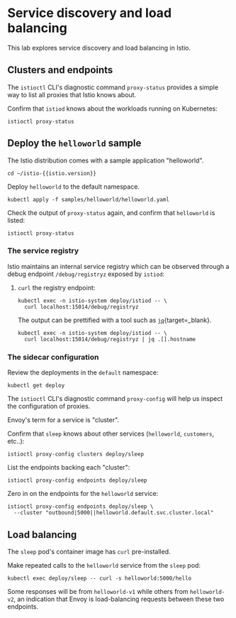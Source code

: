# Service discovery and load balancing

This lab explores service discovery and load balancing in Istio.

## Clusters and endpoints

The `istioctl` CLI's diagnostic command `proxy-status` provides a simple way to list all proxies that Istio knows about.

Confirm that `istiod` knows about the workloads running on Kubernetes:

```shell
istioctl proxy-status
```

## Deploy the `helloworld` sample

The Istio distribution comes with a sample application "helloworld".

```shell
cd ~/istio-{{istio.version}}
```

Deploy `helloworld` to the default namespace.

```shell
kubectl apply -f samples/helloworld/helloworld.yaml
```

Check the output of `proxy-status` again, and confirm that `helloworld` is listed:

```shell
istioctl proxy-status
```

### The service registry

Istio maintains an internal service registry which can be observed through a debug endpoint `/debug/registryz` exposed by `istiod`:

1. `curl` the registry endpoint:

    ```shell
    kubectl exec -n istio-system deploy/istiod -- \
      curl localhost:15014/debug/registryz
    ```

    The output can be prettified with a tool such as [`jq`](https://stedolan.github.io/jq/){target=_blank}.

    ```shell
    kubectl exec -n istio-system deploy/istiod -- \
      curl localhost:15014/debug/registryz | jq .[].hostname
    ```

### The sidecar configuration

Review the deployments in the `default` namespace:

```shell
kubectl get deploy
```

The `istioctl` CLI's diagnostic command `proxy-config` will help us inspect the configuration of proxies.

Envoy's term for a service is "cluster".

Confirm that `sleep` knows about other services (`helloworld`, `customers`, etc..):

```shell
istioctl proxy-config clusters deploy/sleep
```

List the endpoints backing each "cluster":

```shell
istioctl proxy-config endpoints deploy/sleep
```

Zero in on the endpoints for the `helloworld` service:

```shell
istioctl proxy-config endpoints deploy/sleep \
  --cluster "outbound|5000||helloworld.default.svc.cluster.local"
```

## Load balancing

The `sleep` pod's container image has `curl` pre-installed.

Make repeated calls to the `helloworld` service from the `sleep` pod:

```shell
kubectl exec deploy/sleep -- curl -s helloworld:5000/hello
```

Some responses will be from `helloworld-v1` while others from `helloworld-v2`, an indication that Envoy is load-balancing requests between these two endpoints.
